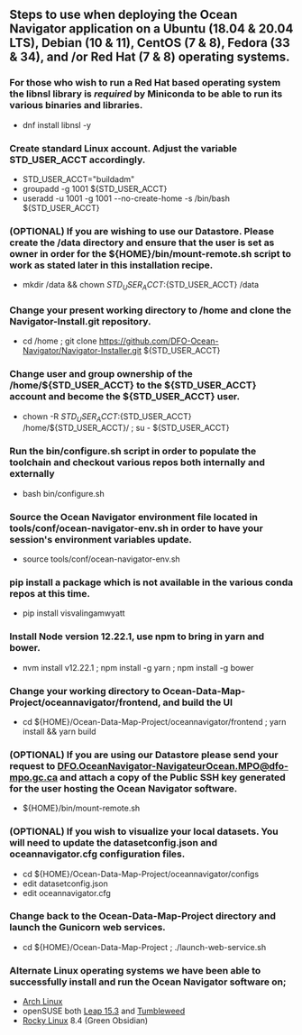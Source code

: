 ## Steps to use when deploying the Ocean Navigator application on a Ubuntu (18.04 & 20.04 LTS), Debian (10 & 11), CentOS (7 & 8), Fedora (33 & 34), and /or Red Hat (7 & 8) operating systems.

### For those who wish to run a Red Hat based operating system the libnsl library is *required* by Miniconda to be able to run its various binaries and libraries.

- dnf install libnsl -y

### Create standard Linux account. Adjust the variable STD_USER_ACCT accordingly.

- STD_USER_ACCT="buildadm"
- groupadd -g 1001 ${STD_USER_ACCT}
- useradd -u 1001 -g 1001 --no-create-home -s /bin/bash ${STD_USER_ACCT}

### (OPTIONAL) If you are wishing to use our Datastore. Please create the /data directory and ensure that the user is set as owner in order for the ${HOME}/bin/mount-remote.sh script to work as stated later in this installation recipe. 

- mkdir /data && chown ${STD_USER_ACCT}:${STD_USER_ACCT} /data

### Change your present working directory to /home and clone the Navigator-Install.git repository.

- cd /home ; git clone https://github.com/DFO-Ocean-Navigator/Navigator-Installer.git ${STD_USER_ACCT}

### Change user and group ownership of the /home/${STD_USER_ACCT} to the ${STD_USER_ACCT} account and become the ${STD_USER_ACCT} user.

- chown -R ${STD_USER_ACCT}:${STD_USER_ACCT} /home/${STD_USER_ACCT}/ ; su - ${STD_USER_ACCT}

### Run the bin/configure.sh script in order to populate the toolchain and checkout various repos both internally and externally

- bash bin/configure.sh

### Source the Ocean Navigator environment file located in tools/conf/ocean-navigator-env.sh in order to have your session's environment variables update.

- source tools/conf/ocean-navigator-env.sh

### pip install a package which is not available in the various conda repos at this time.

- pip install visvalingamwyatt

### Install Node version 12.22.1, use npm to bring in yarn and bower.

- nvm install v12.22.1 ; npm install -g yarn ; npm install -g bower

### Change your working directory to Ocean-Data-Map-Project/oceannavigator/frontend, and build the UI

- cd ${HOME}/Ocean-Data-Map-Project/oceannavigator/frontend ; yarn install && yarn build

### (OPTIONAL) If you are using our Datastore please send your request to DFO.OceanNavigator-NavigateurOcean.MPO@dfo-mpo.gc.ca and attach a copy of the Public SSH key generated for the user hosting the Ocean Navigator software.

- ${HOME}/bin/mount-remote.sh

### (OPTIONAL) If you wish to visualize your local datasets. You will need to update the datasetconfig.json and oceannavigator.cfg configuration files.

- cd ${HOME}/Ocean-Data-Map-Project/oceannavigator/configs 
- edit datasetconfig.json
- edit oceannavigator.cfg

### Change back to the Ocean-Data-Map-Project directory and launch the Gunicorn web services.

- cd ${HOME}/Ocean-Data-Map-Project ; ./launch-web-service.sh

### Alternate Linux operating systems we have been able to successfully install and run the Ocean Navigator software on;

- [Arch Linux](https://archlinux.org/)
- openSUSE both [Leap 15.3](https://get.opensuse.org/leap/) and [Tumbleweed](https://get.opensuse.org/tumbleweed/)
- [Rocky Linux](https://rockylinux.org/) 8.4 (Green Obsidian)
